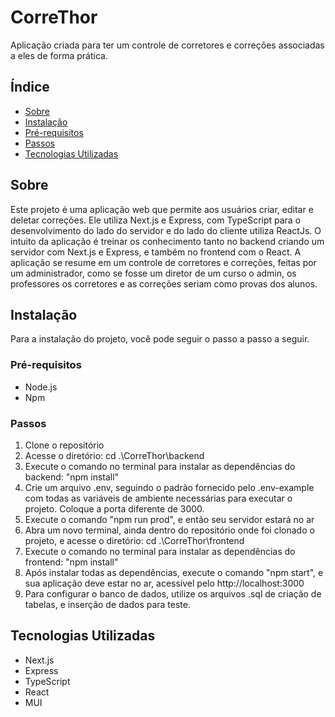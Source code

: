 # CorreThor

Aplicação criada para ter um controle de corretores e correções associadas a eles de forma prática.

## Índice

- [Sobre](#sobre)
- [Instalação](#instalação)
- [Pré-requisitos](#pre-requisitos)
- [Passos](#passos)
- [Tecnologias Utilizadas](#tecnologias-utilizadas)

## Sobre

Este projeto é uma aplicação web que permite aos usuários criar, editar e deletar correções. Ele utiliza Next.js e Express, com TypeScript para o desenvolvimento do lado do servidor e do lado do cliente utiliza ReactJs. 
O intuito da aplicação é treinar os conhecimento tanto no backend criando um servidor com Next.js e Express, e também no frontend com o React.
A aplicação se resume em um controle de corretores e correções, feitas por um administrador, como se fosse um diretor de um curso o admin, os professores os corretores e as correções seriam como provas dos alunos. 

## Instalação

Para a instalação do projeto, você pode seguir o passo a passo a seguir.

### Pré-requisitos

- Node.js
- Npm
  
### Passos

1. Clone o repositório
2. Acesse o diretório: cd .\CorreThor\backend
3. Execute o comando no terminal para instalar as dependências do backend: "npm install"
4. Crie um arquivo .env, seguindo o padrão fornecido pelo .env-example com todas as variáveis de ambiente necessárias para executar o projeto. Coloque a porta diferente de 3000.
5. Execute o comando "npm run prod", e então seu servidor estará no ar
6. Abra um novo terminal, ainda dentro do repositório onde foi clonado o projeto, e acesse o diretório: cd .\CorreThor\frontend
7. Execute o comando no terminal para instalar as dependências do frontend: "npm install"
8. Após instalar todas as dependências, execute o comando "npm start", e sua aplicação deve estar no ar, acessível pelo http://localhost:3000
9. Para configurar o banco de dados, utilize os arquivos .sql de criação de tabelas, e inserção de dados para teste.

## Tecnologias Utilizadas

- Next.js
- Express
- TypeScript
- React
- MUI
